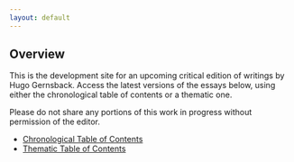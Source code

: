 ```yaml
---
layout: default
---
```


## Overview

This is the development site for an upcoming critical edition of writings by Hugo Gernsback.  Access the latest versions of the essays below, using either the chronological table of contents or a thematic one.

Please do not share any portions of this work in progress without permission of the editor.

- [Chronological Table of Contents](http://gernsback.wythoff.net/TOC_web.html)
- [Thematic Table of Contents](http://gernsback.wythoff.net/TOC_thematic.html)